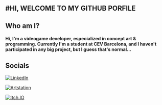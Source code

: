 #HI, WELCOME TO MY GITHUB PORFILE
---

## Who am I?

#### Hi, I'm a videogame developer, especialized in concept art & programming. Currently I'm a student at CEV Barcelona, and I haven't participated in any big project, but I guess that's normal...




## Socials

[![LinkedIn](https://img.shields.io/badge/LinkedIn-PauMadorell-0077B5?style=for-the-badge&logo=linkedin&logoColor=white&labelColor=101010)](https://www.linkedin.com/in/pau-madorell-taulats-765431224/)  

[![Artstation](https://img.shields.io/badge/Artstation-MiauPadu-0077B5?style=for-the-badge&logo=Artstation&logoColor=blue&labelColor=101010)](https://www.artstation.com/miau_padu)

[![Itch.IO](https://img.shields.io/badge/Itch.io-MiauPadu-0077B5?style=for-the-badge&logo=Itch.io&logoColor=white&labelColor=101010)](https://miau-padu.itch.io/)
